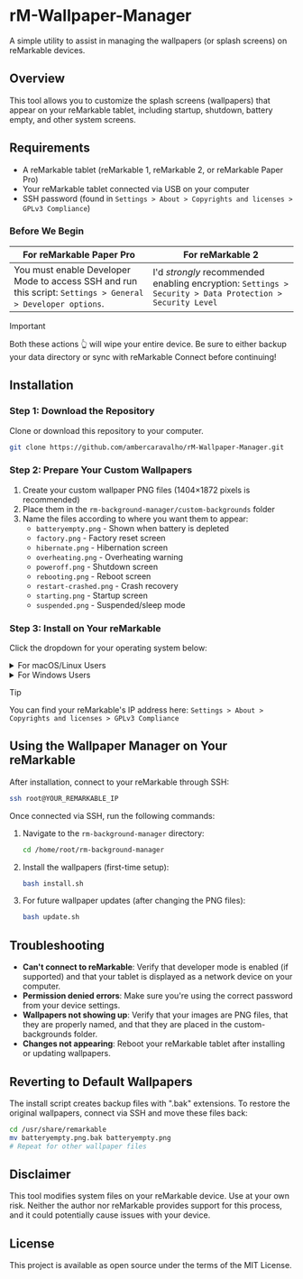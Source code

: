 # rM-Wallpaper-Manager

A simple utility to assist in managing the wallpapers (or splash screens) on reMarkable devices.

## Overview

This tool allows you to customize the splash screens (wallpapers) that appear on your reMarkable tablet, including startup, shutdown, battery empty, and other system screens.

## Requirements

- A reMarkable tablet (reMarkable 1, reMarkable 2, or reMarkable Paper Pro)
- Your reMarkable tablet connected via USB on your computer
- SSH password (found in `Settings > About > Copyrights and licenses > GPLv3 Compliance`)

### Before We Begin

| For reMarkable Paper Pro  | For reMarkable 2 |
| ------------- | ------------- |
| You must enable Developer Mode to access SSH and run this script: `Settings > General > Developer options`.  | I'd *strongly* recommended enabling  encryption: `Settings > Security > Data Protection > Security Level`  |

> [!IMPORTANT]
> Both these actions 👆 will wipe your entire device. Be sure to either backup your data directory or sync with reMarkable Connect before continuing!

## Installation

### Step 1: Download the Repository
Clone or download this repository to your computer.

```bash
git clone https://github.com/ambercaravalho/rM-Wallpaper-Manager.git
```

### Step 2: Prepare Your Custom Wallpapers
1. Create your custom wallpaper PNG files (1404×1872 pixels is recommended)
2. Place them in the `rm-background-manager/custom-backgrounds` folder
3. Name the files according to where you want them to appear:
   - `batteryempty.png` - Shown when battery is depleted
   - `factory.png` - Factory reset screen
   - `hibernate.png` - Hibernation screen
   - `overheating.png` - Overheating warning
   - `poweroff.png` - Shutdown screen
   - `rebooting.png` - Reboot screen
   - `restart-crashed.png` - Crash recovery
   - `starting.png` - Startup screen
   - `suspended.png` - Suspended/sleep mode

### Step 3: Install on Your reMarkable

Click the dropdown for your operating system below:

<details><summary>For macOS/Linux Users</summary>

1. Connect your tablet to the computer via USB
2. Open Terminal
3. Navigate to the downloaded repository folder:
   ```bash
   cd path/to/rM-Wallpaper-Manager
   ```
4. Make the start script executable:
   ```bash
   chmod +x start_macos-linux.sh
   ```
5. Run the start script:
   ```bash
   ./start_macos-linux.sh
   ```

</details>

<details><summary>For Windows Users</summary>

1. Connect your tablet to the computer via USB
2. Open PowerShell
3. Navigate to the downloaded repository folder:
   ```powershell
   cd path\to\rM-Wallpaper-Manager
   ```
4. Run the start script:
   ```powershell
   .\start_windows.ps1
   ```

</details>

> [!TIP]
> You can find your reMarkable's IP address here: `Settings > About > Copyrights and licenses > GPLv3 Compliance`

## Using the Wallpaper Manager on Your reMarkable

After installation, connect to your reMarkable through SSH:

```bash
ssh root@YOUR_REMARKABLE_IP
```

Once connected via SSH, run the following commands:

1. Navigate to the `rm-background-manager` directory:
   ```bash
   cd /home/root/rm-background-manager
   ```

2. Install the wallpapers (first-time setup):
   ```bash
   bash install.sh
   ```

3. For future wallpaper updates (after changing the PNG files):
   ```bash
   bash update.sh
   ```

## Troubleshooting

- **Can't connect to reMarkable**: Verify that developer mode is enabled (if supported) and that your tablet is displayed as a network device on your computer.
- **Permission denied errors**: Make sure you're using the correct password from your device settings.
- **Wallpapers not showing up**: Verify that your images are PNG files, that they are properly named, and that they are placed in the custom-backgrounds folder.
- **Changes not appearing**: Reboot your reMarkable tablet after installing or updating wallpapers.

## Reverting to Default Wallpapers

The install script creates backup files with ".bak" extensions. To restore the original wallpapers, connect via SSH and move these files back:

```bash
cd /usr/share/remarkable
mv batteryempty.png.bak batteryempty.png
# Repeat for other wallpaper files
```

## Disclaimer

This tool modifies system files on your reMarkable device. Use at your own risk. Neither the author nor reMarkable provides support for this process, and it could potentially cause issues with your device.

## License

This project is available as open source under the terms of the MIT License.

